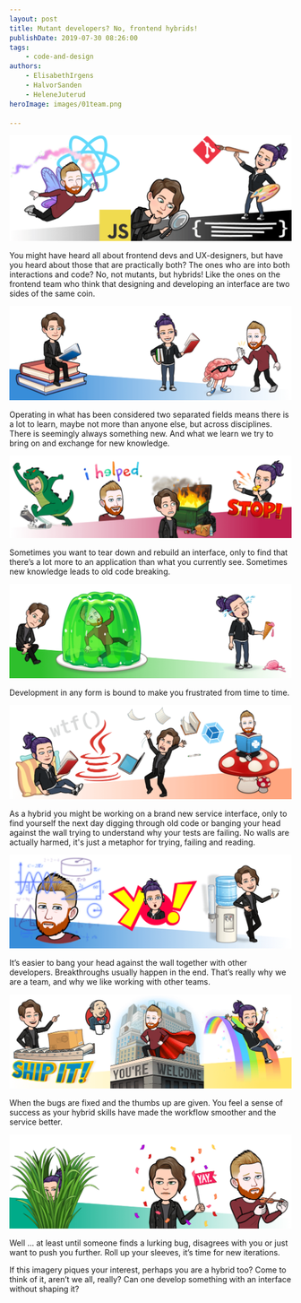 ```yaml
---
layout: post
title: Mutant developers? No, frontend hybrids!
publishDate: 2019-07-30 08:26:00
tags: 
    - code-and-design
authors:
    - ElisabethIrgens
    - HalvorSanden
    - HeleneJuterud
heroImage: images/01team.png

---
```

![Frontend team](images/01team.png "Frontend team")

You might have heard all about frontend devs and UX-designers, but have you heard about those that are practically both? The ones who are into both interactions and code? No, not mutants, but hybrids! Like the ones on the frontend team who think that designing and developing an interface are two sides of the same coin.

![Learning something new](images/02learning.png "Learning something new")

Operating in what has been considered two separated fields means there is a lot to learn, maybe not more than anyone else, but across disciplines. There is seemingly always something new. And what we learn we try to bring on and exchange for new knowledge.

![Breaking down](images/03breaking.png "Breaking down")

Sometimes you want to tear down and rebuild an interface, only to find that there’s a lot more to an application than what you currently see. Sometimes new knowledge leads to old code breaking.

![Oh, no, stuck](images/04stuck.png "Oh, no, stuck")

Development in any form is bound to make you frustrated from time to time. 

![Read up and try again](images/05persist.png "Read up and try again")

As a hybrid you might be working on a brand new service interface, only to find yourself the next day digging through old code or banging your head against the wall trying to understand why your tests are failing. No walls are actually harmed, it's just a metaphor for trying, failing and reading.

![Discussion time](images/06discuss.png "Discussion time")

It’s easier to bang your head against the wall together with other developers. Breakthroughs usually happen in the end. That’s really why we are a team, and why we like working with other teams.

![Ship it](images/07ship.png "Ship it")

When the bugs are fixed and the thumbs up are given. You feel a sense of success as your hybrid skills have made the workflow smoother and the service better.

![But wait …](images/08tbc.png "But wait …")

Well … at least until someone finds a lurking bug, disagrees with you or just want to push you further. Roll up your sleeves, it’s time for new iterations.

If this imagery piques your interest, perhaps you are a hybrid too? Come to think of it, aren’t we all, really? Can one develop something with an interface without shaping it?
